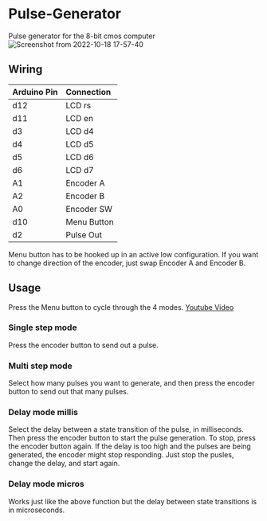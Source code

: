 # Pulse-Generator
Pulse generator for the 8-bit cmos computer
![Screenshot from 2022-10-18 17-57-40](https://user-images.githubusercontent.com/90030628/196429435-b4ebcefb-3a0a-4362-94fd-453686ccf433.png)

## Wiring
| Arduino Pin | Connection |
| :--------   | :-------   |
|   d12       | LCD rs     |
|   d11       | LCD en     |
|   d3        | LCD d4     |
|   d4        | LCD d5     |
|   d5        | LCD d6     |
|   d6        | LCD d7     |
|   A1        | Encoder A  |
|   A2        | Encoder B  |
|   A0        | Encoder SW |
|   d10       | Menu Button|
|   d2        | Pulse Out  |

Menu button has to be hooked up in an active low configuration.
If you want to change direction of the encoder, just swap Encoder A and Encoder B.

## Usage 
Press the Menu button to cycle through the 4 modes. [Youtube Video](https://www.youtube.com/watch?v=3lUOrzv3epo)

### Single step mode
Press the encoder button to send out a pulse.

### Multi step mode
Select how many pulses you want to generate, and then press the encoder button to send out that many pulses.

### Delay mode millis
Select the delay between a state transition of the pulse, in milliseconds. Then press the encoder button to start the pulse generation.
To stop, press the encoder button again. If the delay is too high and the pulses are being generated, the encoder might stop responding.
Just stop the pusles, change the delay, and start again.

### Delay mode micros
Works just like the above function but the delay between state transitions is in microseconds.

